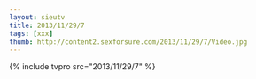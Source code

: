 ```yaml
--- 
layout: sieutv
title: 2013/11/29/7
tags: [xxx]
thumb: http://content2.sexforsure.com/2013/11/29/7/Video.jpg
---
```

{% include tvpro src="2013/11/29/7" %} 
